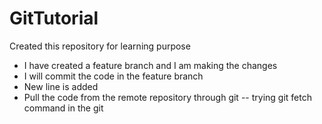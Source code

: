 # GitTutorial
Created this repository for learning purpose
- I have created a feature branch and I am making the changes
- I will commit the code in the feature branch
- New line is added
- Pull the code from the remote repository through git
-- trying git fetch command in the git
